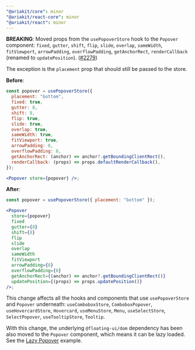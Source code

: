 ```yaml
---
"@ariakit/core": minor
"@ariakit/react-core": minor
"@ariakit/react": minor
---
```


**BREAKING**: Moved props from the `usePopoverStore` hook to the `Popover` component: `fixed`, `gutter`, `shift`, `flip`, `slide`, `overlap`, `sameWidth`, `fitViewport`, `arrowPadding`, `overflowPadding`, `getAnchorRect`, `renderCallback` (renamed to `updatePosition`). ([#2279](https://github.com/ariakit/ariakit/pull/2279))

The exception is the `placement` prop that should still be passed to the store.

**Before**:

```jsx
const popover = usePopoverStore({
  placement: "bottom",
  fixed: true,
  gutter: 8,
  shift: 8,
  flip: true,
  slide: true,
  overlap: true,
  sameWidth: true,
  fitViewport: true,
  arrowPadding: 8,
  overflowPadding: 8,
  getAnchorRect: (anchor) => anchor?.getBoundingClientRect(),
  renderCallback: (props) => props.defaultRenderCallback(),
});

<Popover store={popover} />;
```

**After**:

```jsx
const popover = usePopoverStore({ placement: "bottom" });

<Popover
  store={popover}
  fixed
  gutter={8}
  shift={8}
  flip
  slide
  overlap
  sameWidth
  fitViewport
  arrowPadding={8}
  overflowPadding={8}
  getAnchorRect={(anchor) => anchor?.getBoundingClientRect()}
  updatePosition={(props) => props.updatePosition()}
/>;
```

This change affects all the hooks and components that use `usePopoverStore` and `Popover` underneath: `useComboboxStore`, `ComboboxPopover`, `useHovercardStore`, `Hovercard`, `useMenuStore`, `Menu`, `useSelectStore`, `SelectPopover`, `useTooltipStore`, `Tooltip`.

With this change, the underlying `@floating-ui/dom` dependency has been also moved to the `Popover` component, which means it can be lazy loaded. See the [Lazy Popover](https://ariakit.org/examples/popover-lazy) example.
